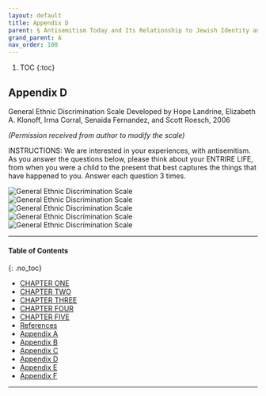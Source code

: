 ```yaml
---
layout: default
title: Appendix D      
parent: § Antisemitism Today and Its Relationship to Jewish Identity and Religious Denomination   
grand_parent: A 
nav_order: 100 
---
```

<style>
.dont-break-out {
  /* These are technically the same, but use both */
  overflow-wrap: break-word;
  word-wrap: break-word;

     -ms-word-break: break-all;
  /* This is the dangerous one in WebKit, as it breaks things wherever */
  word-break: break-all;
  /* Instead use this non-standard one: */
  word-break: break-word;
}

.youtube-container {
    position: relative;
    width: 100%;
    height: 0;
    padding-bottom: 56.25%;
}
.youtube-video {
    position: absolute;
    top: 0;
    left: 0;
    width: 100%;
    height: 100%;
}

</style>

<div class="dont-break-out" markdown="1">

1. TOC
{:toc}

## Appendix D 

General Ethnic Discrimination Scale Developed by Hope Landrine, Elizabeth A. Klonoff, Irma Corral, Senaida Fernandez, and Scott Roesch, 2006

*(Permission received from author to modify the scale)*

INSTRUCTIONS: We are interested in your experiences, with antisemitism. As you answer the questions below, please think about your ENTRIRE LIFE, from when you were a child to the present that best captures the things that have happened to you. Answer each question 3 times.

![General Ethnic Discrimination Scale](https://statics.bsafes.com/images/papers/Appendix_D_1.png)
![General Ethnic Discrimination Scale](https://statics.bsafes.com/images/papers/Appendix_D_2.png)
![General Ethnic Discrimination Scale](https://statics.bsafes.com/images/papers/Appendix_D_3.png)
![General Ethnic Discrimination Scale](https://statics.bsafes.com/images/papers/Appendix_D_4.png)
![General Ethnic Discrimination Scale](https://statics.bsafes.com/images/papers/Appendix_D_5.png)

***

#### Table of Contents
{: .no_toc}

<ul><li> <a href="/docs/A/Antisemitism-Today-and-Its-Relationship-to-Jewish-Identity-and-Religious-Denomination-1/">CHAPTER ONE</a></li><li> <a href="/docs/A/Antisemitism-Today-and-Its-Relationship-to-Jewish-Identity-and-Religious-Denomination-2/">CHAPTER TWO</a></li><li> <a href="/docs/A/Antisemitism-Today-and-Its-Relationship-to-Jewish-Identity-and-Religious-Denomination-3/">CHAPTER THREE</a></li><li> <a href="/docs/A/Antisemitism-Today-and-Its-Relationship-to-Jewish-Identity-and-Religious-Denomination-4/">CHAPTER FOUR</a></li><li> <a href="/docs/A/Antisemitism-Today-and-Its-Relationship-to-Jewish-Identity-and-Religious-Denomination-5/">CHAPTER FIVE</a></li><li> <a href="/docs/A/Antisemitism-Today-and-Its-Relationship-to-Jewish-Identity-and-Religious-Denomination-6/">References</a></li><li> <a href="/docs/A/Antisemitism-Today-and-Its-Relationship-to-Jewish-Identity-and-Religious-Denomination-7/">Appendix A</a></li><li> <a href="/docs/A/Antisemitism-Today-and-Its-Relationship-to-Jewish-Identity-and-Religious-Denomination-8/">Appendix B</a></li><li> <a href="/docs/A/Antisemitism-Today-and-Its-Relationship-to-Jewish-Identity-and-Religious-Denomination-9/">Appendix C</a></li><li> <a href="/docs/A/Antisemitism-Today-and-Its-Relationship-to-Jewish-Identity-and-Religious-Denomination-10/">Appendix D</a></li><li> <a href="/docs/A/Antisemitism-Today-and-Its-Relationship-to-Jewish-Identity-and-Religious-Denomination-11/">Appendix E</a></li><li> <a href="/docs/A/Antisemitism-Today-and-Its-Relationship-to-Jewish-Identity-and-Religious-Denomination-12/">Appendix F</a></li></ul>

***

</div>
